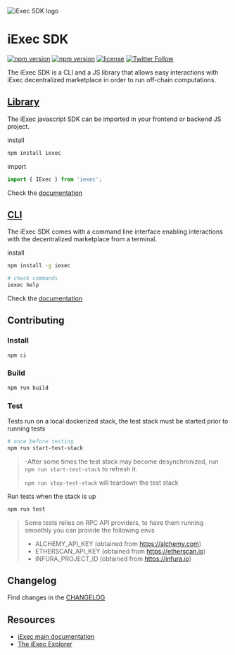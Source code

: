 ![iExec SDK logo](./iexec_sdk_logo.jpg)

# iExec SDK

[![npm version](https://badge.fury.io/js/iexec.svg)](https://www.npmjs.com/package/iexec) [![npm version](https://img.shields.io/npm/dm/iexec.svg)](https://www.npmjs.com/package/iexec) [![license](https://img.shields.io/github/license/iExecBlockchainComputing/iexec-sdk.svg)](LICENSE) [![Twitter Follow](https://img.shields.io/twitter/follow/iex_ec.svg?style=social&label=Follow)](https://twitter.com/iex_ec)

The iExec SDK is a CLI and a JS library that allows easy interactions with iExec decentralized marketplace in order to run off-chain computations.

## [Library](./docs/README.md)

The iExec javascript SDK can be imported in your frontend or backend JS project.

install

```sh
npm install iexec
```

import

```js
import { IExec } from 'iexec';
```

Check the [documentation](./docs/README.md)

## [CLI](./CLI.md)

The iExec SDK comes with a command line interface enabling interactions with the decentralized marketplace from a terminal.

install

```sh
npm install -g iexec

# check commands
iexec help
```

Check the [documentation](./CLI.md)

## Contributing

### Install

```sh
npm ci
```

### Build

```sh
npm run build
```

### Test

Tests run on a local dockerized stack, the test stack must be started prior to running tests

```sh
# once before testing
npm run start-test-stack
```

> -After some times the test stack may become desynchronized, run `npm run start-test-stack` to refresh it.
>
> `npm run stop-test-stack` will teardown the test stack

Run tests when the stack is up

```sh
npm run test
```

> Some tests relies on RPC API providers, to have them running smoothly you can provide the following envs
>
> - ALCHEMY_API_KEY (obtained from <https://alchemy.com>)
> - ETHERSCAN_API_KEY (obtained from <https://etherscan.io>)
> - INFURA_PROJECT_ID (obtained from <https://infura.io>)

## Changelog

Find changes in the [CHANGELOG](./CHANGELOG.md)

## Resources

- [iExec main documentation](https://docs.iex.ec/for-developers/)
- [The iExec Explorer](https://explorer.iex.ec)
